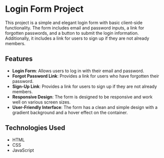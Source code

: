 # Login Form Project

This project is a simple and elegant login form with basic client-side functionality. The form includes email and password inputs, a link for forgotten passwords, and a button to submit the login information. Additionally, it includes a link for users to sign up if they are not already members.

## Features

- **Login Form**: Allows users to log in with their email and password.
- **Forgot Password Link**: Provides a link for users who have forgotten their password.
- **Sign-Up Link**: Provides a link for users to sign up if they are not already members.
- **Responsive Design**: The form is designed to be responsive and work well on various screen sizes.
- **User-Friendly Interface**: The form has a clean and simple design with a gradient background and a hover effect on the container.

## Technologies Used

- HTML
- CSS
- JavaScript
